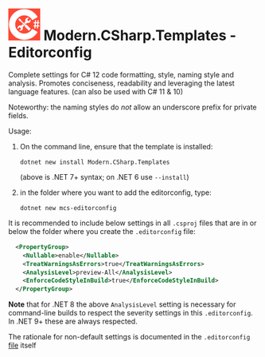 ﻿# <img src="src/CSharp-Toolkit-Icon.png" alt="C# Toolkit" width="64px" /> Modern.CSharp.Templates - Editorconfig

Complete settings for C# 12 code formatting, style, naming style and analysis.
Promotes conciseness, readability and leveraging the latest language features.
(can also be used with C# 11 & 10)

Noteworthy: the naming styles do *not* allow an underscore prefix for private fields.

Usage:
1) On the command line, ensure that the template is installed:
    ```
    dotnet new install Modern.CSharp.Templates
    ```
    (above is .NET 7+ syntax; on .NET 6 use `--install`)

2) in the folder where you want to add the editorconfig, type:
    ```
    dotnet new mcs-editorconfig
    ```

It is recommended to include below settings in all `.csproj` files that are in or below the folder where you create the `.editorconfig` file:
```xml
  <PropertyGroup>
    <Nullable>enable</Nullable>
    <TreatWarningsAsErrors>true</TreatWarningsAsErrors>
    <AnalysisLevel>preview-All</AnalysisLevel>
    <EnforceCodeStyleInBuild>true</EnforceCodeStyleInBuild>
  </PropertyGroup>
```
**Note** that for .NET 8 the above `AnalysisLevel` setting is necessary for command-line builds to respect the severity settings in this `.editorconfig`. In .NET 9+ these are always respected.

The rationale for non-default settings is documented in the `.editorconfig` [file](src/Editorconfig/.editorconfig) itself